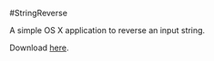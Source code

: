#StringReverse

A simple OS X application to reverse an input string.

Download [here](http://loganmoore.me/wp-content/uploads/2013/12/StringReverse.zip).
